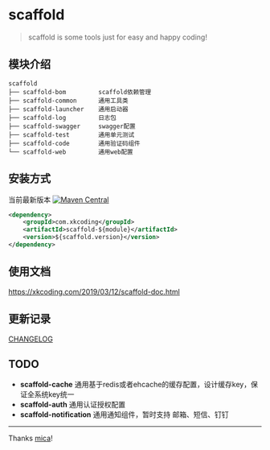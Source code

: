 # scaffold
> scaffold is some tools just for easy and happy coding!

## 模块介绍
```
scaffold
├── scaffold-bom         scaffold依赖管理
├── scaffold-common      通用工具类
├── scaffold-launcher    通用启动器
├── scaffold-log         日志包
├── scaffold-swagger     swagger配置
├── scaffold-test        通用单元测试
├── scaffold-code        通用验证码组件
└── scaffold-web         通用web配置
```

## 安装方式
当前最新版本 [![Maven Central](https://maven-badges.herokuapp.com/maven-central/com.xkcoding/scaffold/badge.svg)](https://maven-badges.herokuapp.com/maven-central/com.xkcoding/scaffold)
```xml
<dependency>
    <groupId>com.xkcoding</groupId>
    <artifactId>scaffold-${module}</artifactId>
    <version>${scaffold.version}</version>
</dependency>
```

## 使用文档
https://xkcoding.com/2019/03/12/scaffold-doc.html

## 更新记录
[CHANGELOG](./CHANGELOG.md) 

## TODO
- **scaffold-cache** 通用基于redis或者ehcache的缓存配置，设计缓存key，保证全系统key统一
- **scaffold-auth** 通用认证授权配置
- **scaffold-notification** 通用通知组件，暂时支持 邮箱、短信、钉钉

---
Thanks [mica](https://github.com/lets-mica/mica)!